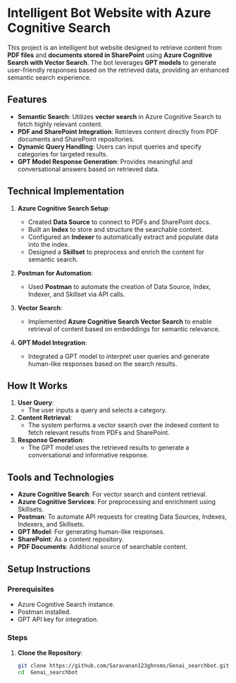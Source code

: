 # Intelligent Bot Website with Azure Cognitive Search  

This project is an intelligent bot website designed to retrieve content from **PDF files** and **documents stored in SharePoint** using **Azure Cognitive Search with Vector Search**. The bot leverages **GPT models** to generate user-friendly responses based on the retrieved data, providing an enhanced semantic search experience.  

## Features  

- **Semantic Search**: Utilizes **vector search** in Azure Cognitive Search to fetch highly relevant content.  
- **PDF and SharePoint Integration**: Retrieves content directly from PDF documents and SharePoint repositories.  
- **Dynamic Query Handling**: Users can input queries and specify categories for targeted results.  
- **GPT Model Response Generation**: Provides meaningful and conversational answers based on retrieved data.  

## Technical Implementation  

1. **Azure Cognitive Search Setup**:
   - Created **Data Source** to connect to PDFs and SharePoint docs.  
   - Built an **Index** to store and structure the searchable content.  
   - Configured an **Indexer** to automatically extract and populate data into the index.  
   - Designed a **Skillset** to preprocess and enrich the content for semantic search.  

2. **Postman for Automation**:
   - Used **Postman** to automate the creation of Data Source, Index, Indexer, and Skillset via API calls.  

3. **Vector Search**:
   - Implemented **Azure Cognitive Search Vector Search** to enable retrieval of content based on embeddings for semantic relevance.  

4. **GPT Model Integration**:
   - Integrated a GPT model to interpret user queries and generate human-like responses based on the search results.  

## How It Works  

1. **User Query**:
   - The user inputs a query and selects a category.  
2. **Content Retrieval**:
   - The system performs a vector search over the indexed content to fetch relevant results from PDFs and SharePoint.  
3. **Response Generation**:
   - The GPT model uses the retrieved results to generate a conversational and informative response.  

## Tools and Technologies  

- **Azure Cognitive Search**: For vector search and content retrieval.  
- **Azure Cognitive Services**: For preprocessing and enrichment using Skillsets.  
- **Postman**: To automate API requests for creating Data Sources, Indexes, Indexers, and Skillsets.  
- **GPT Model**: For generating human-like responses.  
- **SharePoint**: As a content repository.  
- **PDF Documents**: Additional source of searchable content.  

## Setup Instructions  

### Prerequisites  
- Azure Cognitive Search instance.  
- Postman installed.  
- GPT API key for integration.  

### Steps  

1. **Clone the Repository**:  
   ```bash  
   git clone https://github.com/Saravanan123ghnsms/Genai_searchbot.git  
   cd  Genai_searchbot
